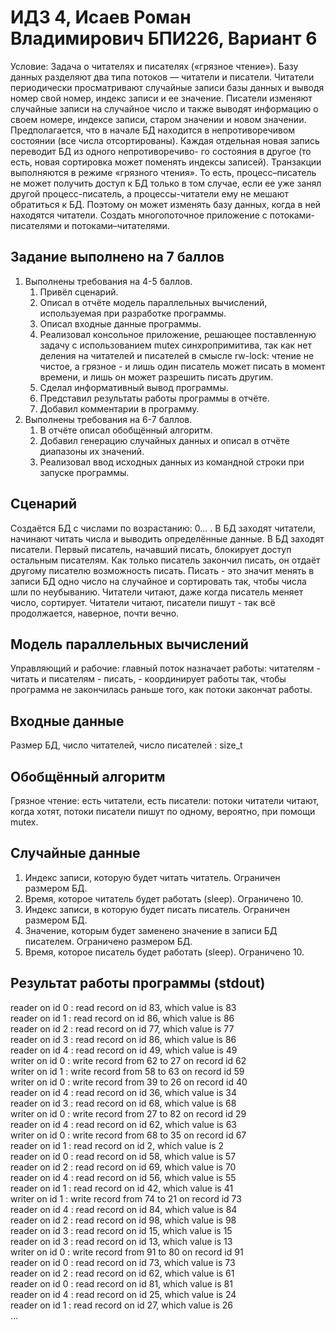 # ИДЗ 4, Исаев Роман Владимирович БПИ226, Вариант 6

Условие:
Задача о читателях и писателях («грязное чтение»). Базу
данных разделяют два типа потоков — читатели и писатели. Читатели
периодически просматривают случайные записи базы данных
и выводя номер свой номер, индекс записи и ее значение. Писатели
изменяют случайные записи на случайное число и также выводят
информацию о своем номере, индексе записи, старом значении
и новом значении. Предполагается, что в начале БД находится в
непротиворечивом состоянии (все числа отсортированы). Каждая
отдельная новая запись переводит БД из одного непротиворечиво-
го состояния в другое (то есть, новая сортировка может поменять
индексы записей). Транзакции выполняются в режиме «грязного
чтения». То есть, процесс–писатель не может получить доступ к БД
только в том случае, если ее уже занял другой процесс-писатель,
а процессы-читатели ему не мешают обратиться к БД. Поэтому
он может изменять базу данных, когда в ней находятся читатели.
Создать многопоточное приложение с потоками-писателями и потоками–читателями.

## Задание выполнено на 7 баллов

1. Выполнены требования на 4-5 баллов.
    1. Привёл сценарий.
    2. Описал в отчёте модель параллельных вычислений,
    используемая при разработке программы.
    3. Описал входные данные программы.
    4. Реализовал консольное приложение, решающее поставленную
    задачу с использованием mutex синхропримитива, так как
    нет деления на читателей и писателей в смысле rw-lock:
    чтение не чистое, а грязное - и
    лишь один писатель может писать в момент времени, и лишь
    он может разрешить писать другим.
    5. Сделал информативный вывод программы.
    6. Представил результаты работы программы в отчёте.
    7. Добавил комментарии в программу.
2. Выполнены требования на 6-7 баллов.
    1. В отчёте описал обобщённый алгоритм.
    2. Добавил генерацию случайных данных и описал в отчёте
    диапазоны их значений.
    3. Реализовал ввод исходных данных из командной строки при
    запуске программы.

## Сценарий

Создаётся БД с числами по возрастанию: 0... .
В БД заходят читатели, начинают читать числа и
выводить определённые данные. В БД заходят писатели.
Первый писатель, начавший писать, блокирует доступ
остальным писателям. Как только писатель закончил писать,
он отдаёт другому писателю возможность писать.
Писать - это значит менять в записи БД одно
число на случайное и сортировать так, чтобы
числа шли по неубыванию. Читатели читают, даже когда
писатель меняет число, сортирует. Читатели
читают, писатели пишут - так всё продолжается, наверное,
почти вечно.

## Модель параллельных вычислений

Управляющий и рабочие: главный поток назначает
работы: читателям - читать и писателям - писать, -
координирует работы так, чтобы программа не закончилась
раньше того, как потоки закончат работы.

## Входные данные

Размер БД, число читателей, число писателей : size_t

## Обобщённый алгоритм

Грязное чтение: есть читатели, есть писатели:
потоки читатели читают, когда хотят,
потоки писатели пишут по одному, вероятно,
при помощи mutex.

## Случайные данные

1. Индекс записи, которую будет читать читатель.
Ограничен размером БД.
2. Время, которое читатель будет работать (sleep).
Ограничено 10.
3. Индекс записи, в которую будет писать писатель.
Ограничен размером БД.
4. Значение, которым будет заменено значение в записи БД
писателем. Ограничено размером БД.
5. Время, которое писатель будет работать (sleep).
Ограничено 10.

## Результат работы программы (stdout)

reader on id 0 : read record on id 83, which value is 83 <br>
reader on id 1 : read record on id 86, which value is 86 <br>
reader on id 2 : read record on id 77, which value is 77 <br>
reader on id 3 : read record on id 86, which value is 86 <br>
reader on id 4 : read record on id 49, which value is 49 <br>
writer on id 0 : write record from 62 to 27 on record id 62 <br>
writer on id 1 : write record from 58 to 63 on record id 59 <br>
writer on id 0 : write record from 39 to 26 on record id 40 <br>
reader on id 4 : read record on id 36, which value is 34 <br>
reader on id 3 : read record on id 68, which value is 68 <br>
writer on id 0 : write record from 27 to 82 on record id 29 <br>
reader on id 4 : read record on id 62, which value is 63 <br>
writer on id 0 : write record from 68 to 35 on record id 67 <br>
reader on id 1 : read record on id 2, which value is 2 <br>
reader on id 0 : read record on id 58, which value is 57 <br>
reader on id 2 : read record on id 69, which value is 70 <br>
reader on id 4 : read record on id 56, which value is 55 <br>
reader on id 1 : read record on id 42, which value is 41 <br>
writer on id 1 : write record from 74 to 21 on record id 73 <br>
reader on id 4 : read record on id 84, which value is 84 <br>
reader on id 2 : read record on id 98, which value is 98 <br>
reader on id 3 : read record on id 15, which value is 15 <br>
reader on id 3 : read record on id 13, which value is 13 <br>
writer on id 0 : write record from 91 to 80 on record id 91 <br>
reader on id 0 : read record on id 73, which value is 73 <br>
reader on id 2 : read record on id 62, which value is 61 <br>
reader on id 0 : read record on id 81, which value is 81 <br>
reader on id 4 : read record on id 25, which value is 24 <br>
reader on id 1 : read record on id 27, which value is 26 <br>
...
